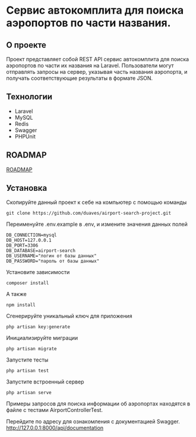 # Cервис автокомплита для поиска аэропортов по части названия.

## О проекте
Проект представляет собой REST API сервис автокомплита для поиска аэропортов по части их названия на Laravel. Пользователи могут отправлять запросы на сервер, указывая часть названия аэропорта, и получать соответствующие результаты в формате JSON.

## Технологии
- Laravel
- MySQL
- Redis
- Swagger
- PHPUnit

## ROADMAP
[ROADMAP](ROADMAP.md)

## Установка
Скопируйте данный проект к себе на компьютер с помощью команды
```
git clone https://github.com/duaves/airport-search-project.git
```
Переименуйте .env.example в .env, и измените значения данных полей
```
DB_CONNECTION=mysql
DB_HOST=127.0.0.1
DB_PORT=3306
DB_DATABASE=airport-search
DB_USERNAME="логин от базы данных"
DB_PASSWORD="пароль от базы данных"

```
Установите зависимости
```
composer install
```
А также
```
npm install
```
Сгенерируйте уникальный ключ для приложения
```
php artisan key:generate
```
Инициализируйте миграции
```
php artisan migrate
```
Запустите тесты
```
php artisan test
```
Запустите встроенный сервер
```
php artisan serve
```
Примеры запросов для поиска информации об аэропортах находятся в файле с тестами AirportControllerTest.

Перейдите по адресу для ознакомления с документацией Swagger.
http://127.0.0.1:8000/api/documentation
